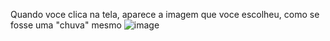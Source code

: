 Quando voce clica na tela, aparece a imagem que voce escolheu, como se fosse uma "chuva" mesmo ![image](https://github.com/mari-tza/desafio-100-dias-Js/assets/126166336/0a814cc2-7911-4ee1-a796-db92aa7da267)
